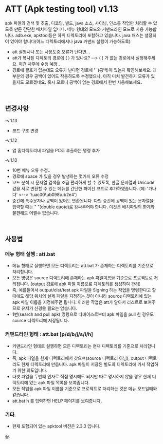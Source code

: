 # ATT (Apk testing tool) v1.13

apk 파일의 검색 및 추출, 디코딩, 빌드, java 소스, 사이닝, 인스톨 작업만 처리할 수 있도록 만든 간단한 배치파일 입니다. 메뉴 형태의 모드와 커맨드라인 모드로 사용 가능합니다. adb.exe, apktool등은 하위 디렉토리에 포함하고 있습니다. java 패스는 설정되어 있어야 합니다(어느 디렉토리에서나 java 커맨드 실행이 가능하도록)
- att 실행시나 또는 사용도중 오류가 난다면...
- att가 복사된 디렉토리 경로에 ( ) 가 있나요? --> ( ) 가 없는 경로에서 실행해주세요. 이건 차후에 수정 예정..
- 경로에 괄호가 없는데도 오류가 난다면 경로에 ' '(공백)이 있는지 확인해보세요. 대부분의 경우 공백이 있어도 작동하도록 수정했으나, 아직 미처 발견하지 모류가 있을지도 모르겠네요. 혹시 모르니 공백이 없는 경로에서 한번 사용해보세요.

<br/>

## 변경사항
-v.1.13
- 코드 구조 변경 

-v.1.12
- 앱 홈디렉토리내 파일을 PC로 추출하는 명령 추가

-v.1.10
- 10번 메뉴 오류 수정..
- 경로에 space 가 있을 경우 발생하는 몇가지 오류 수정
- 코드 분석 시 문자열 검색을 조금 편리하게 할 수 있도록, 한글 문자열과 Unicode 값을 서로 변환할 수 있는 메뉴를 간단한 파이선 코드로 추가하였습니다. (예: '가나다' <--> '\uac00\ub098\ub2e4')
- 중간에 특수문자나 공백이 있어도 변환됩니다. 다만 중간에 공백이 있는 문자열을 입력할 때는 " "(double quote)로 감싸주어야 합니다. 이것은 배치파일의 한계라 불편해도 어쩔수 없습니다.

<br/>

## 사용법
### 메뉴 형태 실행 : att.bat
- 메뉴 형태로 실행하면 모든 디렉토리는 att.bat 가 존재하는 디렉토리를 기준으로 처리합니다.
- 모든 명령은 source 디렉토리에 존재하는 apk 파일이름을 기준으로 프로젝트로 처리됩니다. (output 경로에 apk 파일 이름으로 디렉토리를 생성하여 관리)
- 즉, 예를들어서 output/dist/test.apk 파일을 Signing 하는 작업을 명령한다고 할 때에도 해당 위치의 실제 파일을 지정하는 것이 아니라 source 디렉토리에 있는 apk 파일 이름을 지정해주면 됩니다. 이러한 작업은 att가 알아서 리스트로 보여주므로 유저가 신경쓸 필요는 없습니다.
- 1번(search and pull apk) 명령으로 디바이스로부터 apk 파일을 pull 한 경우도 source 디렉토리에 저장됩니다.


### 커맨드라인 형태  : att.bat [p/d/b/j/s/i/h]
- 커맨드라인 형태로 실행하면 모든 디렉토리는 현재 디렉토리를 기준으로 처리합니다.
- 즉, apk 파일을 현재 디렉토리에서 찾으며(source 디렉토리 아님), output 디렉토리도 현재 디렉토리에 만듭니다. apk 파일이 저장된 별도의 디렉토리에 가서 작업하기 위한 의도입니다.
- 타겟 파일을 두번째 인자로 직접 명시해도 되지만 따로 명시하지 않을 경우 현재 디렉토리에 있는 apk 파일 목록을 보여줍니다.
- 모든 작업을 apk 파일 이름을 기준으로 프로젝트로 처리하는 것은 메뉴 모드일때와 같습니다.
- att.bat h 를 입력하면 HELP 페이지를 보여줍니다.


### 기타.
- 현재 포함되어 있는 apktool 버전은 2.3.3 입니다.

끝.


